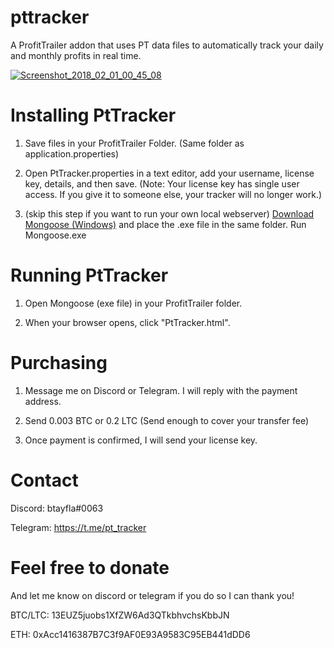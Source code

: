 # pttracker
A ProfitTrailer addon that uses PT data files to automatically track your daily and monthly profits in real time.

<a href="https://ibb.co/msHzPR"><img src="https://preview.ibb.co/dQk8Jm/Screenshot_2018_02_01_00_45_08.jpg" alt="Screenshot_2018_02_01_00_45_08" border="0"></a>

<h1>Installing PtTracker</h1>

1. Save files in your ProfitTrailer Folder. (Same folder as application.properties)

2. Open PtTracker.properties in a text editor, add your username, license key, details, and then save.
(Note: Your license key has single user access. If you give it to someone else, your tracker will no longer work.)

3. (skip this step if you want to run your own local webserver) <a href="https://cesanta.com/binary.html">Download Mongoose (Windows)</a> and place the .exe file in the same folder. Run Mongoose.exe

<h1>Running PtTracker</h1>

1. Open Mongoose (exe file) in your ProfitTrailer folder.

2. When your browser opens, click "PtTracker.html".

<h1>Purchasing</h1>

1. Message me on Discord or Telegram. I will reply with the payment address.

2. Send 0.003 BTC or 0.2 LTC (Send enough to cover your transfer fee)

3. Once payment is confirmed, I will send your license key.

<h1>Contact</h1>
Discord: btayfla#0063

Telegram: https://t.me/pt_tracker



<h1>Feel free to donate</h1>

And let me know on discord or telegram if you do so I can thank you!

BTC/LTC: 13EUZ5juobs1XfZW6Ad3QTkbhvchsKbbJN

ETH: 0xAcc1416387B7C3f9AF0E93A9583C95EB441dDD6
